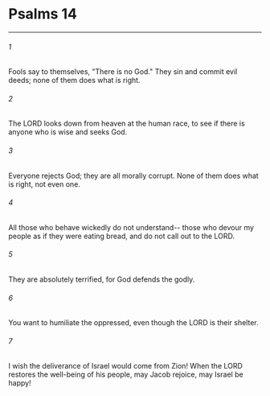 # Psalms 14
***



###### 1 
Fools say to themselves, "There is no God." They sin and commit evil deeds; none of them does what is right. 

###### 2 
The LORD looks down from heaven at the human race, to see if there is anyone who is wise and seeks God. 

###### 3 
Everyone rejects God; they are all morally corrupt. None of them does what is right, not even one. 

###### 4 
All those who behave wickedly do not understand-- those who devour my people as if they were eating bread, and do not call out to the LORD. 

###### 5 
They are absolutely terrified, for God defends the godly. 

###### 6 
You want to humiliate the oppressed, even though the LORD is their shelter. 

###### 7 
I wish the deliverance of Israel would come from Zion! When the LORD restores the well-being of his people, may Jacob rejoice, may Israel be happy!
